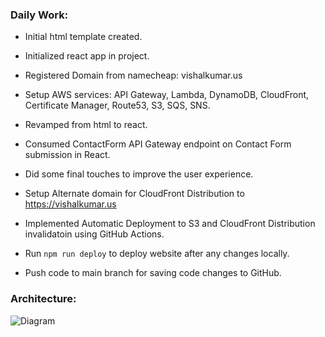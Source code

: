 

### Daily Work: 

- Initial html template created.
- Initialized react app in project.
- Registered Domain from namecheap: vishalkumar.us
- Setup AWS services: API Gateway, Lambda, DynamoDB, CloudFront, Certificate Manager, Route53, S3, SQS, SNS.
- Revamped from html to react.
- Consumed ContactForm API Gateway endpoint on Contact Form submission in React.
- Did some final touches to improve the user experience.
- Setup Alternate domain for CloudFront Distribution to https://vishalkumar.us
- Implemented Automatic Deployment to S3 and CloudFront Distribution invalidatoin using GitHub Actions.

- Run `npm run deploy` to deploy website after any changes locally.
- Push code to main branch for saving code changes to GitHub.


### Architecture:
![Diagram](https://github.com/vsnappy1/portfolio-website/assets/42217840/946c5ebd-b853-43c3-afaa-215d0b047a23)
